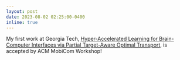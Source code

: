 ```yaml
---
layout: post
date: 2023-08-02 02:25:00-0400
inline: true
---
```


My first work at Georgia Tech, [Hyper-Accelerated Learning for Brain-Computer Interfaces via Partial Target-Aware Optimal Transport](https://dl.acm.org/doi/abs/10.1145/3615592.3616853), is accepted by ACM MobiCom Workshop!

